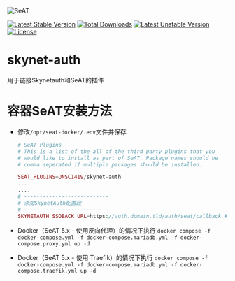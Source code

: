 ![SeAT](http://i.imgur.com/aPPOxSK.png)

[![Latest Stable Version](https://poser.pugx.org/unsc1419/skynet-auth/v/stable)](https://packagist.org/packages/unsc1419/skynet-auth)
[![Total Downloads](https://poser.pugx.org/unsc1419/skynet-auth/downloads)](https://packagist.org/packages/unsc1419/skynet-auth)
[![Latest Unstable Version](https://poser.pugx.org/unsc1419/skynet-auth/v/unstable)](https://packagist.org/packages/unsc1419/skynet-auth)
[![License](https://poser.pugx.org/unsc1419/skynet-auth/license)](https://packagist.org/packages/unsc1419/skynet-auth)

# skynet-auth
用于链接Skynetauth和SeAT的插件

# 容器SeAT安装方法
* 修改`/opt/seat-docker/.env`文件并保存
  ```php
  # SeAT Plugins
  # This is a list of the all of the third party plugins that you
  # would like to install as part of SeAT. Package names should be
  # comma seperated if multiple packages should be installed.

  SEAT_PLUGINS=UNSC1419/skynet-auth
  ....
  ....
  # ---------------------------
  # 添加SkynetAuth配置段
  # ---------------------------
  SKYNETAUTH_SSOBACK_URL=https://auth.domain.tld/auth/seat/callback # auth登录回调url
  ```


* Docker（SeAT 5.x - 使用反向代理）的情况下执行 `docker compose -f docker-compose.yml -f docker-compose.mariadb.yml -f docker-compose.proxy.yml up -d `
* Docker（SeAT 5.x - 使用 Traefik）的情况下执行 `docker compose -f docker-compose.yml -f docker-compose.mariadb.yml -f docker-compose.traefik.yml up -d `

